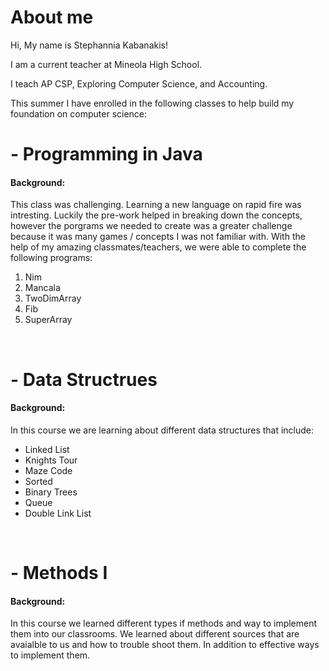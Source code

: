 
<html>
    <head></head>

<body>
    <h1><strong>About me</strong> </h1>
    Hi, My name is Stephannia Kabanakis!

I am a current teacher at Mineola High School. 

I teach AP CSP, Exploring Computer Science, and Accounting.

This summer I have enrolled in the following classes to help build my foundation on computer science:
    <br><h1>  - Programming in Java </h1>
    <h4>Background:</h4> This class was challenging. Learning a new language on rapid fire was intresting. Luckily the pre-work helped in breaking down the concepts, however the porgrams we needed to create was a greater challenge because it was many games / concepts I was not familiar with. With the help of my amazing classmates/teachers, we were able to complete the following programs:
    <br>
    <ol>
    <li>Nim</li>
    <li>Mancala</li>
    <li>TwoDimArray</li>
    <li>Fib</li>
    <li>SuperArray</li>
    
</ol>
    <br> <h1> - Data Structrues </h1>
    <h4>Background:</h4>
    In this course we are learning about different data structures that include:
       <ul>
       <li>Linked List</li>
       <li>Knights Tour</li>
        <li>Maze Code</li>
         <li>Sorted</li>
          <li>Binary Trees</li>
           <li>Queue</li> 
           <li>Double Link List</li>           
       </ul>
     <br><h1> - Methods I </h1>
     <h4>Background:</h4> In this course we learned different types if methods and way to implement them into our classrooms. We learned about different sources that are avaialble to us and how to trouble shoot them. In addition to effective ways to implement them.
    </body>
    </html>
     
